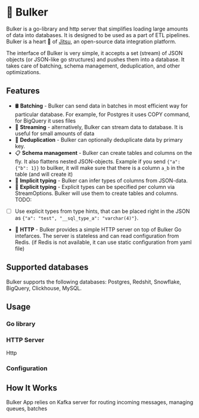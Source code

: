 # 🚚 Bulker

Bulker is a go-library and http server that simplifies loading large amounts of data into databases. It is designed to be used as a part of ETL pipelines.
Bulker is a heart 💜 of [Jitsu](https://github.com/jitsucom/jitsu), an open-source data integration platform.

The interface of Bulker is very simple, it accepts a set (stream) of JSON objects (or JSON-like go structures) and pushes them into a database. It takes care of batching, schema management, deduplication, and other optimizations.

## Features

* 🛢️ **Batching** - Bulker can send data in batches in most efficient way for particular database. For example, for Postgres it uses COPY command, for BigQuery it uses files
* 🚿 **Streaming** - alternatively, Bulker can stream data to database. It is useful for small amounts of data
* 🐫 **Deduplication** - Bulker can optionally deduplicate data by primary key. 
* 📋 **Schema management** - Bulker can create tables and columns on the fly. It also flattens nested JSON-objects. Example if you send `{"a": {"b": 1}}` to 
builker, it will make sure that there is a column `a_b` in the table (and will create it)
* 📌 **Implicit typing** - Bulker can infer types of columns from JSON-data.
* 📌 **Explicit typing** - Explicit types can be specified per column via StreamOptions. Bulker will use them to create tables and columns.  
TODO:
- [ ] Use explicit types from type hints, that can be placed right in the JSON as `{"a": "test", "__sql_type_a": "varchar(4)"}`.
* 🚀 **HTTP** - Bulker provides a simple HTTP server on top of Bulker Go intefarces. The server is stateless and can read configuration from Redis.
(if Redis is not available, it can use static configuration from yaml file)


## Supported databases

Bulker supports the following databases: Postgres, Redshit, Snowflake, BigQuery, Clickhouse, MySQL.

## Usage

### Go library

### HTTP Server

Http 

### Configuration

## How It Works

Bulker App relies on Kafka server for routing incoming messages, managing queues, batches 
